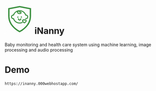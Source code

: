 # ![enter image description here](https://github.com/kanushka/inanny/blob/master/img/ico/android-icon-96x96.png)iNanny

Baby monitoring and health care system using machine learning, image processing and audio processing

# Demo
	https://inanny.000webhostapp.com/
